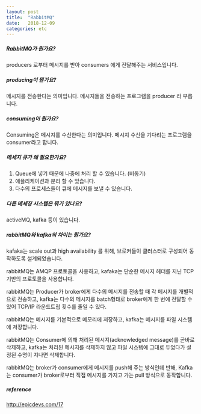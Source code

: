 ```yaml
---
layout: post
title:  "RabbitMQ"
date:   2018-12-09
categories: etc
---
```


##### RabbitMQ가 뭔가요?

producers 로부터 메시지를 받아 consumers 에게 전달해주는 서비스입니다.

##### producing이 뭔가요?

메시지를 전송한다는 의미입니다. 메시지들을 전송하는 프로그램을 producer 라 부릅니다.

##### consuming이 뭔가요?

Consuming은 메시지를 수신한다는 의미입니다. 메시지 수신을 기다리는 프로그램을 consumer라고 합니다. 

##### 메세지 큐가 왜 필요한가요?

1. Queue에 넣기 때문에 나중에 처리 할 수 있습니다. (비동기)
2. 애플리케이션과 분리 할 수 있습니다. 
3. 다수의 프로세스들이 큐에 메시지를 보낼 수 있습니다.

##### 다른 메세징 시스템은 뭐가 있나요?

activeMQ, kafka 등이 있습니다.

##### rabbitMQ와 kafka의 차이는 뭔가요?

kafaka는 scale out과 high availability 를 위해, 브로커들이 클러스터로 구성되어 동작하도록 설계되었습니다.

rabbitMQ는 AMQP 프로토콜을 사용하고, kafaka는 단순한 메시지 헤더를 지닌 TCP기반의 프로토콜을 사용합니다.

rabbitMQ는 Producer가 broker에게 다수의 메시지를 전송할 때 각 메시지를 개별적으로 전송하고, kafka는 다수의 메시지를 batch형태로 broker에게 한 번에 전달할 수 있어 TCP/IP 라운드트립 횟수를 줄일 수 있다.

rabbitMQ는 메시지를 기본적으로 메모리에 저장하고, kafka는 메시지를 파일 시스템에 저장합니다.

rabbitMQ는 Consumer에 의해 처리된 메시지(acknowledged message)를 곧바로 삭제하고, kafka는 처리된 메시지를 삭제하지 않고 파일 시스템에 그대로 두었다가 설정된 수명이 지나면 삭제합니다. 

rabbitMQ는 broker가 consumer에게 메시지를 push해 주는 방식인데 반해, Kafka는 consumer가 broker로부터 직접 메시지를 가지고 가는 pull 방식으로 동작합니다.

##### reference

http://epicdevs.com/17